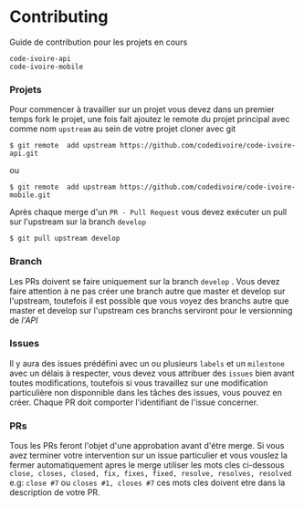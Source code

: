 # Contributing
Guide de contribution pour les  projets en cours
```
code-ivoire-api
code-ivoire-mobile
```

### Projets
Pour commencer à travailler  sur un projet vous devez dans un premier temps fork le projet, une fois fait  ajoutez le remote du projet  principal avec comme nom `upstream` au sein de votre projet cloner avec git

    $ git remote  add upstream https://github.com/codedivoire/code-ivoire-api.git

ou

    $ git remote  add upstream https://github.com/codedivoire/code-ivoire-mobile.git

Après chaque merge d'un `PR - Pull Request` vous devez exécuter un pull sur l'upstream sur la  branch `develop`

    $ git pull upstream develop

### Branch
Les PRs doivent se  faire uniquement sur la branch `develop` . Vous devez faire attention à ne pas créer une branch autre que master et develop sur l'upstream, toutefois  il est possible que vous voyez des branchs autre que master et develop  sur l'upstream ces branchs serviront pour le versionning de *l'API*

### Issues
Il y aura des issues prédéfini  avec un ou plusieurs `labels` et un `milestone` avec un délais à respecter,  vous devez vous attribuer des `issues` bien avant toutes modifications, toutefois  si vous travaillez sur une modification particulière non disponnible dans les tâches des  issues, vous pouvez en créer. Chaque PR doit comporter l'identifiant de  l'issue concerner.

### PRs
Tous les PRs feront l'objet  d'une approbation avant d'étre merge. Si vous avez terminer votre intervention sur un issue particulier et vous vouslez la fermer automatiquement apres le merge utiliser les mots cles ci-dessous
`close, closes, closed, fix, fixes, fixed, resolve, resolves, resolved`
e.g: `close #7` ou `closes #1, closes #7`  ces mots cles doivent etre dans la description de votre PR.
